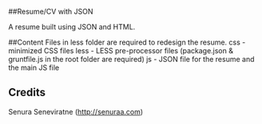 ##Resume/CV with JSON

A resume built using JSON and HTML. 


##Content
Files in less folder are required to redesign the resume.
css - minimized CSS files
less - LESS pre-processor files (package.json & gruntfile.js in the root folder are required)
js - JSON file for the resume and the main JS file
## Credits

Senura Seneviratne (http://senuraa.com)

